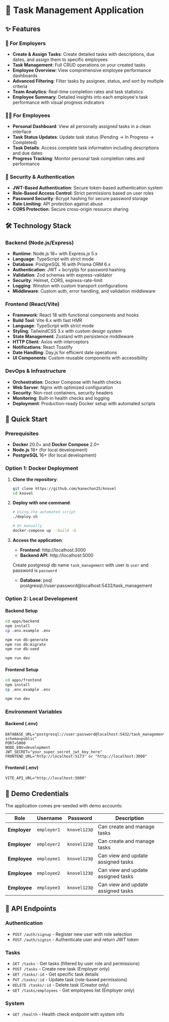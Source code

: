 # 🚀 Task Management Application

## ✨ Features

### 👔 For Employers

- **Create & Assign Tasks**: Create detailed tasks with descriptions, due dates, and assign them to specific employees
- **Task Management**: Full CRUD operations on your created tasks
- **Employee Overview**: View comprehensive employee performance dashboards
- **Advanced Filtering**: Filter tasks by assignee, status, and sort by multiple criteria
- **Team Analytics**: Real-time completion rates and task statistics
- **Employee Summary**: Detailed insights into each employee's task performance with visual progress indicators

### 👨‍💻 For Employees

- **Personal Dashboard**: View all personally assigned tasks in a clean interface
- **Task Status Updates**: Update task status (Pending → In Progress → Completed)
- **Task Details**: Access complete task information including descriptions and due dates
- **Progress Tracking**: Monitor personal task completion rates and performance

### 🔐 Security & Authentication

- **JWT-Based Authentication**: Secure token-based authentication system
- **Role-Based Access Control**: Strict permissions based on user roles
- **Password Security**: Bcrypt hashing for secure password storage
- **Rate Limiting**: API protection against abuse
- **CORS Protection**: Secure cross-origin resource sharing

## 🛠 Technology Stack

### Backend (Node.js/Express)

- **Runtime**: Node.js 18+ with Express.js 5.x
- **Language**: TypeScript with strict mode
- **Database**: PostgreSQL 16 with Prisma ORM 6.x
- **Authentication**: JWT + bcryptjs for password hashing
- **Validation**: Zod schemas with express-validator
- **Security**: Helmet, CORS, express-rate-limit
- **Logging**: Winston with custom transport configurations
- **Middleware**: Custom auth, error handling, and validation middleware

### Frontend (React/Vite)

- **Framework**: React 18 with functional components and hooks
- **Build Tool**: Vite 6.x with fast HMR
- **Language**: TypeScript with strict mode
- **Styling**: TailwindCSS 3.x with custom design system
- **State Management**: Zustand with persistence middleware
- **HTTP Client**: Axios with interceptors
- **Notifications**: React Toastify
- **Date Handling**: Day.js for efficient date operations
- **UI Components**: Custom reusable components with accessibility

### DevOps & Infrastructure

- **Orchestration**: Docker Compose with health checks
- **Web Server**: Nginx with optimized configuration
- **Security**: Non-root containers, security headers
- **Monitoring**: Built-in health checks and logging
- **Deployment**: Production-ready Docker setup with automated scripts

## 🚀 Quick Start

### Prerequisites

- **Docker** 20.0+ and **Docker Compose** 2.0+
- **Node.js** 18+ (for local development)
- **PostgreSQL** 16+ (for local development)

### Option 1: Docker Deployment

1. **Clone the repository**:

   ```bash
   git clone https://github.com/kanechan25/knovel
   cd knovel
   ```

2. **Deploy with one command**:

   ```bash
   # Using the automated script
   ./deploy.sh

   # Or manually
   docker-compose up --build -d
   ```

3. **Access the application**:

   - **Frontend**: http://localhost:3000
   - **Backend API**: http://localhost:5000

   Create postgresql db name `task_management` with user is `user` and password is `password`

   - **Database**: psql postgresql://user:password@localhost:5432/task_management

### Option 2: Local Development

#### Backend Setup

```bash
cd apps/backend
npm install
cp .env.example .env

npm run db:generate
npm run db:migrate
npm run db:seed

npm run dev
```

#### Frontend Setup

```bash
cd apps/frontend
npm install
cp .env.example .env

npm run dev
```

### Environment Variables

#### Backend (.env)

```env
DATABASE_URL="postgresql://user:password@localhost:5432/task_management?schema=public"
PORT=5000
NODE_ENV=development
JWT_SECRET="your_super_secret_jwt_key_here"
FRONTEND_URL="http://localhost:5173" or "http://localhost:3000"
```

#### Frontend (.env)

```env
VITE_API_URL="http://localhost:5000"
```

## 🔐 Demo Credentials

The application comes pre-seeded with demo accounts:

| Role         | Username    | Password     | Description                        |
| ------------ | ----------- | ------------ | ---------------------------------- |
| **Employer** | `employer1` | `knovel123@` | Can create and manage tasks        |
| **Employer** | `employer2` | `knovel123@` | Can create and manage tasks        |
| **Employee** | `employee1` | `knovel123@` | Can view and update assigned tasks |
| **Employee** | `employee2` | `knovel123@` | Can view and update assigned tasks |
| **Employee** | `employee3` | `knovel123@` | Can view and update assigned tasks |

## 🔌 API Endpoints

### Authentication

- `POST /auth/signup` - Register new user with role selection
- `POST /auth/signin` - Authenticate user and return JWT token

### Tasks

- `GET /tasks` - Get tasks (filtered by user role and permissions)
- `POST /tasks` - Create new task (Employer only)
- `GET /tasks/:id` - Get specific task details
- `PUT /tasks/:id` - Update task (role-based permissions)
- `DELETE /tasks/:id` - Delete task (Creator only)
- `GET /tasks/employees` - Get employees list (Employer only)

### System

- `GET /health` - Health check endpoint with system info
